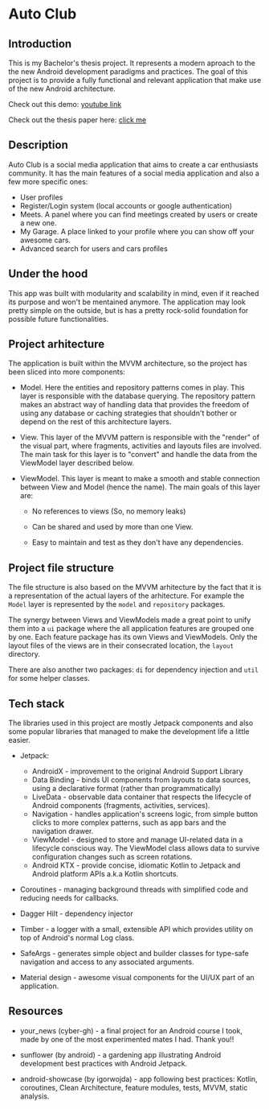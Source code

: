 # Auto Club

## Introduction

This is my Bachelor's thesis project. It represents a modern aproach to the the new Android development paradigms and practices. The goal of this project is to provide a fully functional and relevant application that make use of the new Android architecture.

Check out this demo: [youtube link](https://youtu.be/157cWJkG4JA)

Check out the thesis paper here: [click me](https://github.com/Catalin-Mihai/AutoClub/blob/master/thesis_paper.pdf)

## Description

Auto Club is a social media application that aims to create a car enthusiasts community. It has the main features of a social media application and also a few more specific ones:  

- User profiles
- Register/Login system (local accounts or google authentication)
- Meets. A panel where you can find meetings created by users or create a new one.
- My Garage. A place linked to your profile where you can show off your awesome cars.
- Advanced search for users and cars profiles

## Under the hood

This app was built with modularity and scalability in mind, even if it reached its purpose and won't be mentained anymore. The application may look pretty simple on the outside, but is has a pretty rock-solid foundation for possible future functionalities.

## Project arhitecture

The application is built within the MVVM architecture, so the project has been sliced into more components:

- Model. Here the entities and repository patterns comes in play. This layer is responsible with the database querying. The repository pattern makes an abstract way of handling data that provides the freedom of using any database or caching strategies that shouldn't bother or depend on the rest of this architecture layers.

- View. This layer of the MVVM pattern is responsible with the "render" of the visual part, where fragments, activities and layouts files are involved. The main task for this layer is to "convert" and handle the data from the ViewModel layer described below.

- ViewModel. This layer is meant to make a smooth and stable connection between View and Model (hence the name). The main goals of this layer are:
  - No references to views (So, no memory leaks)

  - Can be shared and used by more than one View.

  - Easy to maintain and test as they don't have any dependencies.

## Project file structure

The file structure is also based on the MVVM arhitecture by the fact that it is a representation of the actual layers of the arhitecture. For example the `Model` layer is represented by the `model` and `repository` packages.

The synergy between Views and ViewModels made a great point to unify them into a `ui` package where the all application features are grouped one by one. Each feature package has its own Views and ViewModels. Only the layout files of the views are in their consecrated location, the `layout` directory.

There are also another two packages: `di` for dependency injection and `util` for some helper classes.

## Tech stack

The libraries used in this project are mostly Jetpack components and also some popular libraries that managed to make the development life a little easier.

- Jetpack:
  - AndroidX - improvement to the original Android Support Library
  - Data Binding - binds UI components from layouts to data sources, using a declarative format (rather than programmatically)
  - LiveData - observable data container that respects the lifecycle of Android components (fragments, activities, services).
  - Navigation - handles application's screens logic, from simple button clicks to more complex patterns, such as app bars and the navigation drawer.
  - ViewModel - designed to store and manage UI-related data in a lifecycle conscious way. The ViewModel class allows data to survive configuration changes such as screen rotations.
  - Android KTX - provide concise, idiomatic Kotlin to Jetpack and Android platform APIs a.k.a Kotlin shortcuts.

- Coroutines - managing background threads with simplified code and reducing needs for callbacks.
- Dagger Hilt - dependency injector
- Timber - a logger with a small, extensible API which provides utility on top of Android's normal Log class.
- SafeArgs - generates simple object and builder classes for type-safe navigation and access to any associated arguments.
- Material design - awesome visual components for the UI/UX part of an application.

## Resources

- your_news (cyber-gh) - a final project for an Android course I took, made by one of the most experimented mates I had. Thank you!!

- sunflower (by android) - a gardening app illustrating Android development best practices with Android Jetpack.

- android-showcase (by igorwojda) - app following best practices: Kotlin, coroutines, Clean Architecture, feature modules, tests, MVVM, static analysis.
